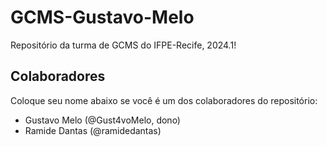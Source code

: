 # GCMS-Gustavo-Melo
Repositório da turma de GCMS do IFPE-Recife, 2024.1!

## Colaboradores
Coloque seu nome abaixo se você é um dos colaboradores do repositório:
* Gustavo Melo (@Gust4voMelo, dono)
* Ramide Dantas (@ramidedantas)

